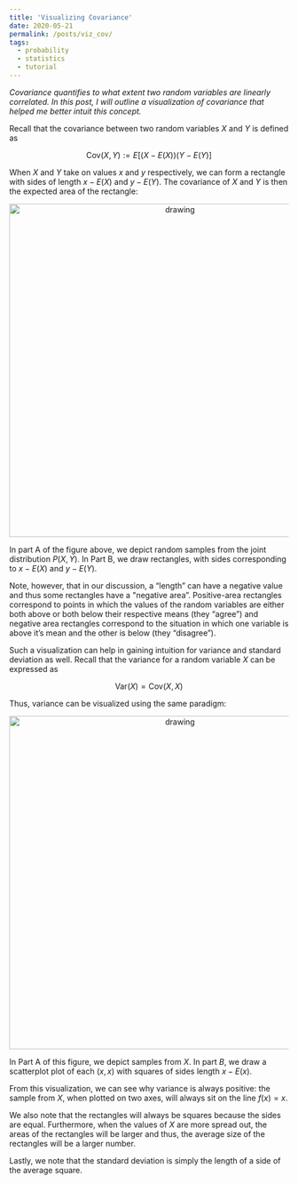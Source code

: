 ```yaml
---
title: 'Visualizing Covariance'
date: 2020-05-21
permalink: /posts/viz_cov/
tags:
  - probability
  - statistics
  - tutorial
---
```


*Covariance quantifies to what extent two random variables are linearly correlated. In this post, I will outline a visualization of covariance that helped me better intuit this concept.*

Recall that the covariance between two random variables $X$ and $Y$ is defined as 

$$\text{Cov}(X, Y) := E[(X-E(X))(Y-E(Y)]$$

When $X$ and $Y$ take on values $x$ and $y$ respectively, we can form a rectangle with sides of length $x − E(X)$ and $y − E(Y)$. The covariance of $X$ and $Y$ is then the expected area of the rectangle:

<center><img src="https://raw.githubusercontent.com/mbernste/mbernste.github.io/master/images/VisualizeCovariance.png" alt="drawing" width="600"/></center>

In part A of the figure above, we depict random samples from the joint distribution $P(X, Y)$. In Part B, we draw rectangles, with sides corresponding to $x − E(X)$ and $y − E(Y)$.

Note, however, that in our discussion, a “length” can have a negative value and thus some rectangles have a "negative area”. Positive-area rectangles correspond to points in which the values of the random variables are either both above or both below their respective means (they “agree”) and negative area rectangles correspond to the situation in which one variable is above it’s mean and the other is below (they “disagree”).

Such a visualization can help in gaining intuition for variance and standard deviation as well. Recall that the variance for a random variable $X$ can be expressed as

$$\text{Var}(X) = \text{Cov}(X, X)$$

Thus, variance can be visualized using the same paradigm:

<center><img src="https://raw.githubusercontent.com/mbernste/mbernste.github.io/master/images/VisualizingVariance.png" alt="drawing" width="600"/></center>

In Part A of this figure, we depict samples from $X$. In part $B$, we draw a scatterplot plot of each $(x,x)$ with squares of sides length $x - E(x)$.

From this visualization, we can see why variance is always positive: the sample from $X$, when plotted on two axes, will always sit on the line $f(x) = x$. 

We also note that the rectangles will always be squares because the sides are equal. Furthermore, when the values of $X$ are more spread out, the areas of the rectangles will be larger and thus, the average size of the rectangles will be a larger number. 

Lastly, we note that the standard deviation is simply the length of a side of the average square.



